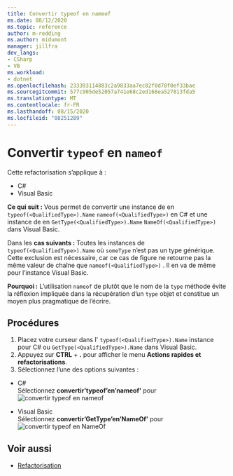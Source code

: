 ```yaml
---
title: Convertir typeof en nameof
ms.date: 08/12/2020
ms.topic: reference
author: m-redding
ms.author: midumont
manager: jillfra
dev_langs:
- CSharp
- VB
ms.workload:
- dotnet
ms.openlocfilehash: 233393114883c2a9833aa7ec82f0d78f0ef33bae
ms.sourcegitcommit: 577c905de52057a741e68c2ed168ea527813fda5
ms.translationtype: MT
ms.contentlocale: fr-FR
ms.lasthandoff: 08/15/2020
ms.locfileid: "88251289"
---
```

# <a name="convert-typeof-to-nameof"></a>Convertir `typeof` en `nameof`

Cette refactorisation s’applique à :

- C#
- Visual Basic

**Ce qui suit :** Vous permet de convertir une instance de en `typeof(<QualifiedType>).Name` `nameof(<QualifiedType>)` en C# et une instance de en `GetType(<QualifiedType>).Name` `NameOf(<QualifiedType>)` dans Visual Basic.

Dans les **cas suivants :**  Toutes les instances de `typeof(<QualifiedType>).Name` où `someType` n’est pas un type générique. Cette exclusion est nécessaire, car ce cas de figure ne retourne pas la même valeur de chaîne que `nameof(<QualifiedType>)` . Il en va de même pour l’instance Visual Basic.

**Pourquoi :** L’utilisation `nameof` de plutôt que le nom de la `type` méthode évite la réflexion impliquée dans la récupération d’un `type` objet et constitue un moyen plus pragmatique de l’écrire.

## <a name="how-to"></a>Procédures

1. Placez votre curseur dans l' `typeof(<QualifiedType>).Name` instance pour C# ou `GetType(<QualifiedType>).Name` dans Visual Basic.
2. Appuyez sur **CTRL** + **.** pour afficher le menu **Actions rapides et refactorisations**.
3. Sélectionnez l’une des options suivantes :

- C#
  <br>Sélectionnez **convertir’typeof’en’nameof'** pour 
   ![ convertir typeof en nameof](media/convert-type-of.PNG)

- Visual Basic
  <br>Sélectionnez **convertir’GetType’en’NameOf'** pour ![ convertir typeof en NameOf](media/convert-get-type.PNG)

## <a name="see-also"></a>Voir aussi

- [Refactorisation](../refactoring-in-visual-studio.md)

